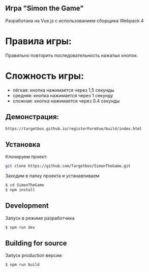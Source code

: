 ## Игра "Simon the Game"

Разработана на Vue.js с использованием сборщика Webpack 4

# Правила игры:
Правильно повторить последовательность нажатых кнопок.

# Сложность игры:
- лёгкая: кнопка нажимается через 1,5 секунды
- средняя: кнопка нажимается через 1 секунду
- сложная: кнопка нажимается через 0.4 секунды

## Демонстрация:

```sh
https://targetbos.github.io/registerFormVue/build/index.html
```
## Установка

Клонируем проект: 
```sh
git clone https://github.com/Targetbos/SimonTheGame.git
```
Заходим в папку проекта и устанавливаем 
```sh
$ cd SimonTheGame
$ npm install
```
## Development

Запуск в режиме разработчика
```sh
$ npm run dev
```

## Building for source
Запуск production версии:
```sh
$ npm run build
```
